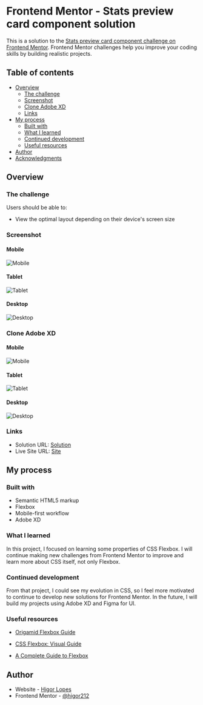 # Frontend Mentor - Stats preview card component solution

This is a solution to the [Stats preview card component challenge on Frontend Mentor](https://www.frontendmentor.io/challenges/stats-preview-card-component-8JqbgoU62). Frontend Mentor challenges help you improve your coding skills by building realistic projects. 

## Table of contents

- [Overview](#overview)
  - [The challenge](#the-challenge)
  - [Screenshot](#screenshot)
  - [Clone Adobe XD](#clone-adobe-xd)
  - [Links](#links)
- [My process](#my-process)
  - [Built with](#built-with)
  - [What I learned](#what-i-learned)
  - [Continued development](#continued-development)
  - [Useful resources](#useful-resources)
- [Author](#author)
- [Acknowledgments](#acknowledgments)

## Overview

### The challenge

Users should be able to:

- View the optimal layout depending on their device's screen size

### Screenshot

#### Mobile
![Mobile](https://github.com/higor212/Stats-Preview-Card/blob/master/images/challenge/Mobile.png?raw=true)
#### Tablet
![Tablet](https://github.com/higor212/Stats-Preview-Card/blob/master/images/challenge/Tablet.png?raw=true)
#### Desktop
![Desktop](https://github.com/higor212/Stats-Preview-Card/blob/master/images/challenge/Desktop.png?raw=true)

### Clone Adobe XD

#### Mobile
![Mobile](https://github.com/higor212/Stats-Preview-Card/blob/master/layout/clone/pages/mobile/mobile.png?raw=true)
#### Tablet
![Tablet](https://github.com/higor212/Stats-Preview-Card/blob/master/layout/clone/pages/tablet/tablet.png?raw=true)
#### Desktop
![Desktop](https://github.com/higor212/Stats-Preview-Card/blob/master/layout/clone/pages/desktop/desktop.png?raw=true)

### Links

- Solution URL: [Solution](https://your-solution-url.com)
- Live Site URL: [Site](https://your-live-site-url.com)

## My process

### Built with

- Semantic HTML5 markup
- Flexbox
- Mobile-first workflow
- Adobe XD

### What I learned

In this project, I focused on learning some properties of CSS Flexbox. I will continue making new challenges from Frontend Mentor to improve and learn more about CSS itself, not only Flexbox. 

### Continued development

From that project, I could see my evolution in CSS, so I feel more motivated to continue to develop new solutions for Frontend Mentor. In the future, I will build my projects using Adobe XD and Figma for UI. 

### Useful resources

- [Origamid Flexbox Guide](https://origamid.com/projetos/flexbox-guia-completo/)

- [CSS Flexbox: Visual Guide](https://www.alura.com.br/artigos/css-guia-do-flexbox)

- [A Complete Guide to Flexbox](https://css-tricks.com/snippets/css/a-guide-to-flexbox/)


## Author

- Website - [Higor Lopes](https://www.linkedin.com/in/higorl)
- Frontend Mentor - [@higor212](https://www.frontendmentor.io/profile/higor212)
